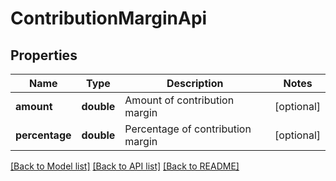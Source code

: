 # ContributionMarginApi

## Properties
Name | Type | Description | Notes
------------ | ------------- | ------------- | -------------
**amount** | **double** | Amount of contribution margin | [optional] 
**percentage** | **double** | Percentage of contribution margin | [optional] 

[[Back to Model list]](../README.md#documentation-for-models) [[Back to API list]](../README.md#documentation-for-api-endpoints) [[Back to README]](../README.md)



